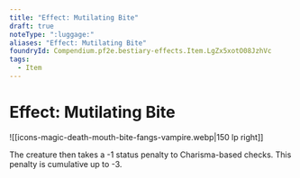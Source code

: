 ```yaml
---
title: "Effect: Mutilating Bite"
draft: true
noteType: ":luggage:"
aliases: "Effect: Mutilating Bite"
foundryId: Compendium.pf2e.bestiary-effects.Item.LgZx5xotO08JzhVc
tags:
  - Item
---
```


# Effect: Mutilating Bite
![[icons-magic-death-mouth-bite-fangs-vampire.webp|150 lp right]]

The creature then takes a -1 status penalty to Charisma-based checks. This penalty is cumulative up to -3.
